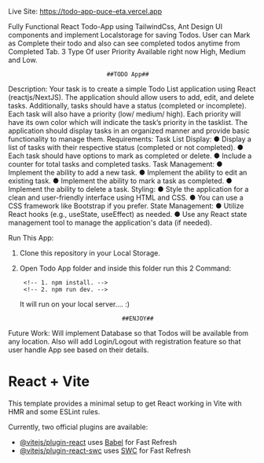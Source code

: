 Live Site: https://todo-app-puce-eta.vercel.app

Fully Functional React Todo-App using TailwindCss, Ant Design UI components and implement Localstorage for saving Todos. User can Mark as Complete their todo and also can see completed todos anytime from Completed Tab. 3 Type Of user Priority Available right now High, Medium and Low.
                                
                                ##TODO App##
                             
Description:
Your task is to create a simple Todo List application using React (reactjs/NextJS). The
application should allow users to add, edit, and delete tasks. Additionally, tasks
should have a status (completed or incomplete). Each task will also have a priority
(low/ medium/ high). Each priority will have its own color which will indicate the
task’s priority in the tasklist. The application should display tasks in an organized
manner and provide basic functionality to manage them.
Requirements:
Task List Display:
● Display a list of tasks with their respective status (completed or not
completed).
● Each task should have options to mark as completed or delete.
● Include a counter for total tasks and completed tasks.
Task Management:
● Implement the ability to add a new task.
● Implement the ability to edit an existing task.
● Implement the ability to mark a task as completed.
● Implement the ability to delete a task.
Styling:
● Style the application for a clean and user-friendly interface using HTML
and CSS.
● You can use a CSS framework like Bootstrap if you prefer.
State Management:
● Utilize React hooks (e.g., useState, useEffect) as needed.
● Use any React state management tool to manage the application's
data (if needed).


Run This App:
1. Clone this repository in your Local Storage.
2. Open Todo App folder and inside this folder run this 2 Command:

        <!-- 1. npm install. -->
        <!-- 2. npm run dev. -->
    It will run on your local server.... :)

                                    ##ENJOY##

Future Work: Will implement Database so that Todos will be available from any location. Also will add Login/Logout with registration feature so that user handle App see based on their details.


# React + Vite

This template provides a minimal setup to get React working in Vite with HMR and some ESLint rules.

Currently, two official plugins are available:

- [@vitejs/plugin-react](https://github.com/vitejs/vite-plugin-react/blob/main/packages/plugin-react/README.md) uses [Babel](https://babeljs.io/) for Fast Refresh
- [@vitejs/plugin-react-swc](https://github.com/vitejs/vite-plugin-react-swc) uses [SWC](https://swc.rs/) for Fast Refresh
